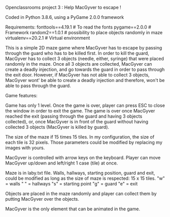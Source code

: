 
Openclassrooms project 3 : Help MacGyver to escape !

Coded in Python 3.8.6, using a PyGame 2.0.0 framework

Requirements:
fonttools==4.19.1 # To read the fonts
pygame==2.0.0	# Framework 
random2==1.0.1	# possibility to place objects randomly in maze
virtualenv==20.2.1	# Virtual environment 



This is a simple 2D maze game where MacGyver has to escape by passing through the guard who has to be killed first. In order to kill the guard, MacGyver has to collect 3 objects (needle, either, syringe)  that were placed randomly in the maze. Once all 3 objects are collected, MacGyver can create a deadly injection, and go towards the guard in order to pass through the exit door. However, if MacGyver has not able to collect 3 objects, MacGyver wont' be able to create a deadly injection and therefore, won't be able to pass through the guard. 

Game features:

Game has only 1 level. Once the game is over, player can press ESC to close the window in order to exit the game.
The game is over once MacGyver reached the exit (passing through the guard and having 3 objects collected), or, once MacGyver is in front of the guard without having collected 3 objects (MacGyver is killed by guard).

The size of the maze if 15 times 15 tiles. In my configuration, the size of each tile is 32 pixels. Those parameters could be modified by replacing my images with yours.

MacGyver is controlled with arrow keys on the keyboard. Player can move MacGyver up/down and left/right 1 case (tile) at once.

Maze is in laby.txt file. Walls, hallways, starting position, guard and exit, could be modified as long as the size of maze is respected: 15 x 15 tiles.
"w" = walls
" " = hallways
"s" = starting point
"g" = guard
"e" = exit

Objects are placed in the maze randomly and player can collect them by putting MacGyver over the objects. 


MacGyver is the only element that can be animated in the game. 




